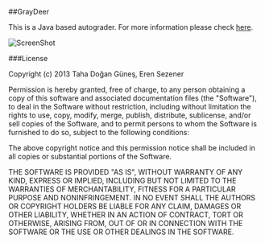##GrayDeer

   
    
This is a Java based autograder. For more information please check [here](http://tdgunes.org/2013/05/09/graydeer-an-auto-grading-solution-for-instructors-and-assistants/).

![ScreenShot](https://raw.githubusercontent.com/tdgunes/graydeer/master/screenshot.png)

###License


Copyright (c) 2013 Taha Doğan Güneş, Eren Sezener

Permission is hereby granted, free of charge, to any person obtaining a copy
of this software and associated documentation files (the "Software"), to deal
in the Software without restriction, including without limitation the rights
to use, copy, modify, merge, publish, distribute, sublicense, and/or sell
copies of the Software, and to permit persons to whom the Software is
furnished to do so, subject to the following conditions:

The above copyright notice and this permission notice shall be included in
all copies or substantial portions of the Software.

THE SOFTWARE IS PROVIDED "AS IS", WITHOUT WARRANTY OF ANY KIND, EXPRESS OR
IMPLIED, INCLUDING BUT NOT LIMITED TO THE WARRANTIES OF MERCHANTABILITY,
FITNESS FOR A PARTICULAR PURPOSE AND NONINFRINGEMENT. IN NO EVENT SHALL THE
AUTHORS OR COPYRIGHT HOLDERS BE LIABLE FOR ANY CLAIM, DAMAGES OR OTHER
LIABILITY, WHETHER IN AN ACTION OF CONTRACT, TORT OR OTHERWISE, ARISING FROM,
OUT OF OR IN CONNECTION WITH THE SOFTWARE OR THE USE OR OTHER DEALINGS IN
THE SOFTWARE.
